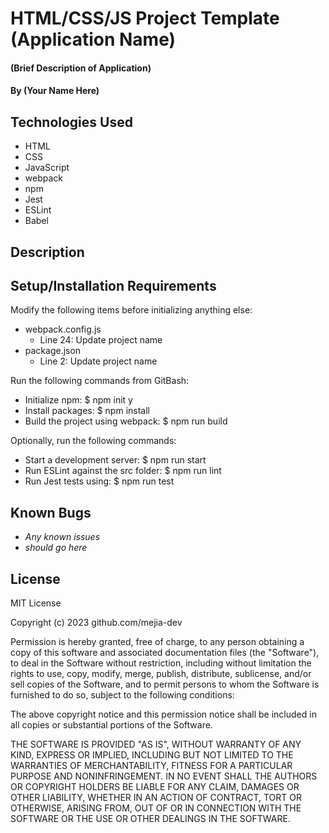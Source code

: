 # HTML/CSS/JS Project Template (Application Name)

#### (Brief Description of Application)

#### By (Your Name Here)

## Technologies Used

* HTML
* CSS
* JavaScript
* webpack
* npm
* Jest
* ESLint
* Babel

## Description

## Setup/Installation Requirements

Modify the following items before initializing anything else:
* webpack.config.js
  * Line 24: Update project name
* package.json
  * Line 2: Update project name

Run the following commands from GitBash:
* Initialize npm: $ npm init y
* Install packages: $ npm install
* Build the project using webpack: $ npm run build

Optionally, run the following commands:
* Start a development server: $ npm run start
* Run ESLint against the src folder: $ npm run lint
* Run Jest tests using: $ npm run test

## Known Bugs

* _Any known issues_
* _should go here_

## License

MIT License

Copyright (c) 2023 github.com/mejia-dev

Permission is hereby granted, free of charge, to any person obtaining a copy
of this software and associated documentation files (the "Software"), to deal
in the Software without restriction, including without limitation the rights
to use, copy, modify, merge, publish, distribute, sublicense, and/or sell
copies of the Software, and to permit persons to whom the Software is
furnished to do so, subject to the following conditions:

The above copyright notice and this permission notice shall be included in all
copies or substantial portions of the Software.

THE SOFTWARE IS PROVIDED "AS IS", WITHOUT WARRANTY OF ANY KIND, EXPRESS OR
IMPLIED, INCLUDING BUT NOT LIMITED TO THE WARRANTIES OF MERCHANTABILITY,
FITNESS FOR A PARTICULAR PURPOSE AND NONINFRINGEMENT. IN NO EVENT SHALL THE
AUTHORS OR COPYRIGHT HOLDERS BE LIABLE FOR ANY CLAIM, DAMAGES OR OTHER
LIABILITY, WHETHER IN AN ACTION OF CONTRACT, TORT OR OTHERWISE, ARISING FROM,
OUT OF OR IN CONNECTION WITH THE SOFTWARE OR THE USE OR OTHER DEALINGS IN THE
SOFTWARE.